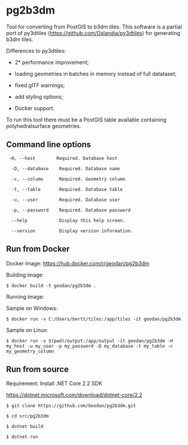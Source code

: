 # pg2b3dm

Tool for converting from PostGIS to b3dm tiles. This software is a partial port of py3dtiles (https://github.com/Oslandia/py3dtiles) 
for generating b3dm tiles.

Differences to py3dtiles:

- 2* performance improvement;

- loading geometries in batches in memory instead of full datataset;

- fixed glTF warnings;

- add styling options;

- Docker support.

To run this tool there must be a PostGIS table available containing polyhedralsurface geometries.

## Command line options

```
 -H, --host        Required. Database host

  -D, --database    Required. Database name

  -c, --column      Required. Geometry column

  -t, --table       Required. Database table

  -u, --user        Required. Database user

  -p, --password    Required. Database password

  --help            Display this help screen.

  --version         Display version information.
  ```

## Run from Docker

Docker image: https://hub.docker.com/r/geodan/pg2b3dm

Building image:

```
$ docker build -t geodan/pg2b3dm .
```

Running image:

Sample on Windows: 

```
$ docker run -v C:/Users/bertt/tiles:/app/tiles -it geodan/pg2b3dm
```

Sample on Linux:

```
$ docker run -v $(pwd)/output:/app/output -it geodan/pg2b3dm -H my_host -u my_user -p my_password -D my_database -t my_table -c my_geometry_column
```

## Run from source

Requirement: Install .NET Core 2.2 SDK 

https://dotnet.microsoft.com/download/dotnet-core/2.2

```
$ git clone https://github.com/Geodan/pg2b3dm.git

$ cd src/pg2b3dm

$ dotnet build

$ dotnet run

```